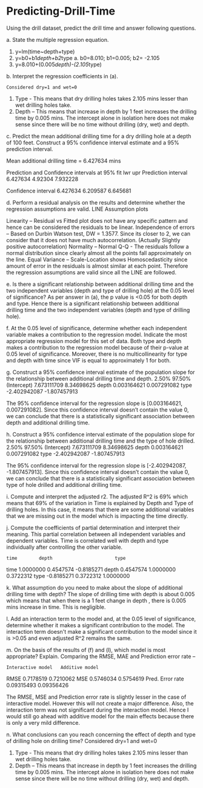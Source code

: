 # Predicting-Drill-Time

Using the drill dataset, predict the drill time and answer following questions.


a. State the multiple regression equation.

1.	y=lm(time~depth+type)
2.	y=b0+b1*depth+b2*type
a.	b0=8.010; b1=0.005; b2= -2.105
3.	y=8.010+(0.005*depth)-(2.105*type)
 

b. Interpret the regression coefficients in (a).

    Considered dry=1 and wet=0
1.	Type - This means that dry drilling holes takes 2.105 mins lesser than wet drilling holes take.
2.	Depth – This means that increase in depth by 1 feet increases the drilling time by 0.005 mins.
The intercept alone in isolation here does not make sense since there will be no time without drilling (dry, wet) and depth.

c. Predict the mean additional drilling time for a dry drilling hole at a depth of 100 feet. Construct 
a 95% confidence interval estimate and a 95% prediction interval.

Mean additional drilling time = 6.427634 mins

Prediction and Confidence intervals at 95%
	fit     	lwr      	upr
Prediction interval	6.427634	4.92304	7.932228

Confidence interval	6.427634	6.209587	6.645681



d. Perform a residual analysis on the results and determine whether the regression assumptions are valid.
LINE Assumption plots 
 

Linearity – Residual vs Fitted plot does not have any specific pattern and hence can be considered the residuals to be linear.
Independence of errors – Based on Durbin Watson test, DW = 1.3577. Since its closer to 2, we can consider that it does not have much autocorrelation. (Actually Slightly positive autocorrelation)
Normality – Normal Q-Q - The residuals follow a normal distribution since clearly almost all the points fall approximately on the line.
Equal Variance – Scale-Location shows Homoscedasticity since amount of error in the residuals is almost similar at each point.
Therefore the regression assumptions are valid since all the LINE are followed. 

e. Is there a significant relationship between additional drilling time and the two independent variables (depth and type of drilling hole) at the 0.05 level of significance?
As per answer in (a), the p value is <0.05 for both depth and type. Hence there is a significant relationship between additional drilling time and the two independent variables (depth and type of drilling hole).

f. At the 0.05 level of significance, determine whether each independent variable makes a contribution to the regression model. Indicate the most appropriate regression model for this set of data.
Both type and depth makes a contribution to the regression model because of their p-value at 0.05 level of significance. Moreover, there is no multicollinearity for type and depth with time since VIF is equal to approximately 1 for both. 

g. Construct a 95% confidence interval estimate of the population slope for the relationship between additional drilling time and depth.
 	2.50%	97.50%
(Intercept)	7.673111709	8.34698625
depth	0.003164621	0.007291082
type	-2.402942087	-1.807457913

The 95% confidence interval for the regression slope is [0.003164621, 0.007291082]. Since this confidence interval doesn’t contain the value 0, we can conclude that there is a statistically significant association between depth and additional drilling time.

h. Construct a 95% confidence interval estimate of the population slope for the relationship between additional drilling time and the type of hole drilled.
 	2.50%	97.50%
(Intercept)	7.673111709	8.34698625
depth	0.003164621	0.007291082
type	-2.402942087	-1.807457913
		

The 95% confidence interval for the regression slope is [-2.402942087, -1.807457913]. Since this confidence interval doesn’t contain the value 0, we can conclude that there is a statistically significant association between type of hole drilled and additional drilling time.

i. Compute and interpret the adjusted r2.
The adjusted R^2 is 69% which means that 69% of the variation in Time is explained by Depth and Type of drilling holes. In this case, it means that there are some additional variables that we are missing out in the model which is impacting the time directly.

j. Compute the coefficients of partial determination and interpret their meaning.
This partial correlation between all independent variables and dependent variables. Time is correlated well with depth and type individually after controlling the other variable.

	time     	depth       	            type
time   	1.0000000	0.4547574	-0.8185271
depth  	0.4547574	1.0000000	0.3722312
type  	-0.8185271	0.3722312	1.0000000

k. What assumption do you need to make about the slope of additional drilling time with depth?
The slope of drilling time with depth is about 0.005 which means that when there is a 1 feet change in depth , there is 0.005 mins increase in time. This is negligible.

l. Add an interaction term to the model and, at the 0.05 level of significance, determine whether it makes a significant contribution to the model.
The interaction term doesn't make a significant contribution to the model since it is >0.05 and even adjusted R^2 remains the same. 
 

m. On the basis of the results of (f) and (l), which model is most appropriate? Explain.
Comparing the RMSE, MAE and Prediction error rate – 

	Interactive model	Additive model
RMSE	0.7178519	0.7210062
MSE	0.5746034	0.5754619
Pred. Error rate	0.09315493	0.09356426

The RMSE, MSE and Prediction error rate is slightly lesser in the case of interactive model. However this will not create a major difference. Also, the interaction term was not significant during the interaction model. Hence I would still go ahead with additive model for the main effects because there is only a very mild difference.

n. What conclusions can you reach concerning the effect of depth and type of drilling hole on drilling time?
Considered dry=1 and wet=0
1.	Type - This means that dry drilling holes takes 2.105 mins lesser than wet drilling holes take.
2.	Depth – This means that increase in depth by 1 feet increases the drilling time by 0.005 mins.
The intercept alone in isolation here does not make sense since there will be no time without drilling (dry, wet) and depth.





